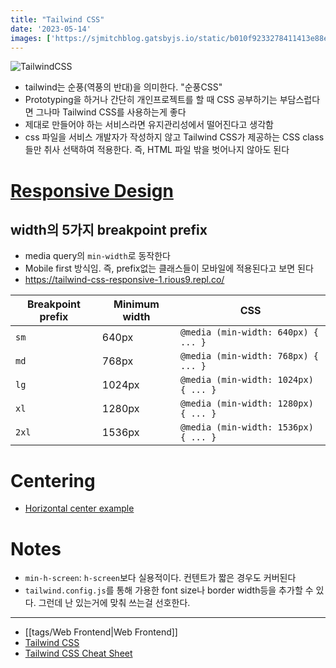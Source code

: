 ```yaml
---
title: "Tailwind CSS"
date: '2023-05-14'
images: ['https://sjmitchblog.gatsbyjs.io/static/b010f9233278411413e88e0ac9a9c96f/d8623/image.jpg']
---
```

![TailwindCSS](https://sjmitchblog.gatsbyjs.io/static/b010f9233278411413e88e0ac9a9c96f/d8623/image.jpg)
- tailwind는 순풍(역풍의 반대)을 의미한다. "순풍CSS"
- Prototyping을 하거나 간단히 개인프로젝트를 할 때 CSS 공부하기는 부담스럽다면 그나마 Tailwind CSS를 사용하는게 좋다
- 제대로 만들어야 하는 서비스라면 유지관리성에서 떨어진다고 생각함
- css 파일을 서비스 개발자가 작성하지 않고 Tailwind CSS가 제공하는 CSS class들만 취사 선택하여 적용한다. 즉, HTML 파일 밖을 벗어나지 않아도 된다

# [Responsive Design](https://tailwindcss.com/docs/responsive-design)
## width의 5가지 breakpoint prefix
- media query의 `min-width`로 동작한다
- Mobile first 방식임. 즉, prefix없는 클래스들이 모바일에 적용된다고 보면 된다
- https://tailwind-css-responsive-1.rious9.repl.co/

|Breakpoint prefix|Minimum width|CSS|
|---|---|---|
|`sm`|640px|`@media (min-width: 640px) { ... }`|
|`md`|768px|`@media (min-width: 768px) { ... }`|
|`lg`|1024px|`@media (min-width: 1024px) { ... }`|
|`xl`|1280px|`@media (min-width: 1280px) { ... }`|
|`2xl`|1536px|`@media (min-width: 1536px) { ... }`|

# Centering
- [Horizontal center example](https://replit.com/@rious9/Tailwind-CSS-Center)
# Notes
- `min-h-screen`: `h-screen`보다 실용적이다. 컨텐트가 짧은 경우도 커버된다
- `tailwind.config.js`를 통해 가용한 font size나 border width등을 추가할 수 있다. 그런데 난 있는거에 맞춰 쓰는걸 선호한다.

---
- [[tags/Web Frontend|Web Frontend]]
- [Tailwind CSS](https://tailwindcss.com/)
- [Tailwind CSS Cheat Sheet](https://tailwindcomponents.com/cheatsheet/)
